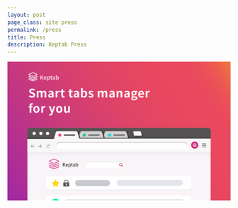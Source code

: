 ```yaml
---
layout: post
page_class: site press
permalink: /press
title: Press
description: Keptab Press
---
```


![Keptab-Introdction](/media/chrome-webstore/keptab-index-chrome-webstore.png)